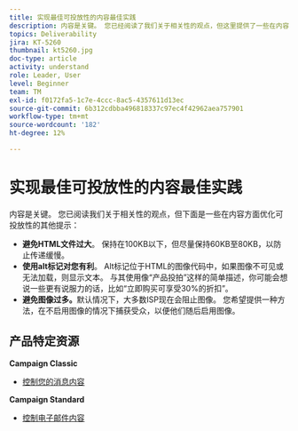 ```yaml
---
title: 实现最佳可投放性的内容最佳实践
description: 内容是关键。 您已经阅读了我们关于相关性的观点，但这里提供了一些在内容方面优化可投放性的其他提示。
topics: Deliverability
jira: KT-5260
thumbnail: kt5260.jpg
doc-type: article
activity: understand
role: Leader, User
level: Beginner
team: TM
exl-id: f0172fa5-1c7e-4ccc-8ac5-4357611d13ec
source-git-commit: 6b312cdbba496818337c97ec4f42962aea757901
workflow-type: tm+mt
source-wordcount: '182'
ht-degree: 12%

---
```


# 实现最佳可投放性的内容最佳实践

内容是关键。 您已阅读我们关于相关性的观点，但下面是一些在内容方面优化可投放性的其他提示：

* **避免HTML文件过大**。 保持在100KB以下，但尽量保持60KB至80KB，以防止传递缓慢。
* **使用alt标记对您有利**。 Alt标记位于HTML的图像代码中，如果图像不可见或无法加载，则显示文本。 与其使用像“产品投拍”这样的简单描述，你可能会想说一些更有说服力的话，比如“立即购买可享受30%的折扣”。
* **避免图像过多。**&#x200B;默认情况下，大多数ISP现在会阻止图像。 您希望提供一种方法，在不启用图像的情况下捕获受众，以便他们随后启用图像。

## 产品特定资源

**Campaign Classic**

* [控制您的消息内容](https://experienceleague.adobe.com/docs/campaign-classic/using/sending-messages/deliverability-management/control-message-content.html)

**Campaign Standard**

* [控制电子邮件内容](https://experienceleague.adobe.com/docs/campaign-standard/using/testing-and-sending/managing-deliverability/control-email-content.html#testing-and-sending)
